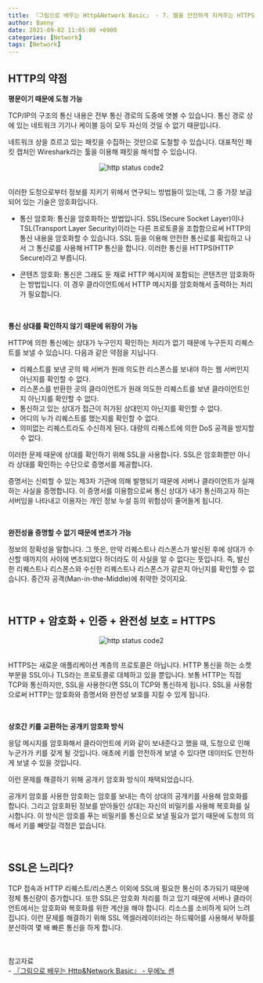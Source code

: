 ```yaml
---
title: 『그림으로 배우는 Http&Network Basic』 - 7. 웹을 안전하게 지켜주는 HTTPS
author: Banny
date: 2021-09-02 11:05:00 +0900
categories: [Network]
tags: [Network]
---
```


## HTTP의 약점

<strong>평문이기 때문에 도청 가능</strong>

TCP/IP의 구조의 통신 내용은 전부 통신 경로의 도중에 엿볼 수 있습니다. 통신 경로 상에 있는 네트워크 기기나 케이블 등이 모두 자신의 것일 수 없기 때문입니다.

네트워크 상을 흐르고 있는 패킷을 수집하는 것만으로 도철할 수 있습니다. 대표적인 패킷 캡처인 Wireshark라는 툴을 이용해 패킷을 해석할 수 있습니다.

<center>
<img alt="http status code2" src="https://user-images.githubusercontent.com/62047302/131617159-0545e569-eb30-4905-ab76-c8dbdb809093.png">
</center>

<br>

이러한 도청으로부터 정보를 지키기 위헤서 연구되느 방법들이 있는데, 그 중 가장 보급되어 있는 기술은 암호화입니다.

- 통신 암호화: 통신을 암호화하는 방법입니다. SSL(Secure Socket Layer)이나 TSL(Transport Layer Security)이라는 다른 프로토콜을 조합함으로써 HTTP의 통신 내용을 암호화할 수 있습니다.
  SSL 등을 이용해 안전한 통신로를 확립하고 나서 그 통신로를 사용해 HTTP 통신을 합니다. 이러한 통신을 HTTPS(HTTP Secure)라고 부릅니다.

- 콘텐츠 암호화: 통신은 그래도 둔 채로 HTTP 메시지에 포함되는 콘텐츠만 암호화하는 방법입니다. 이 경우 클라이언트에서 HTTP 메시지를 암호화해서 출력하는 처리가 필요합니다.

<br>

<strong>통신 상대를 확인하지 않기 때문에 위장이 가능</strong>

HTTP에 의한 통신에는 상대가 누구인지 확인하는 처리가 없기 때문에 누구든지 리퀘스트를 보낼 수 있습니다. 다음과 같은 약점을 지닙니다.

- 리퀘스트를 보낸 곳의 웨 서버가 원래 의도한 리스폰스를 보내야 하는 웹 서버인지 아닌지를 확인할 수 없다.
- 리스폰스를 반환한 곳의 클라이언트가 원래 의도한 리퀘스트를 보낸 클라이언트인지 아닌지를 확인할 수 없다.
- 통신하고 있는 상대가 접근이 허가된 상대인지 아닌지를 확인할 수 없다.
- 어디의 누가 리퀘스트를 했는지를 확인할 수 없다.
- 의미없는 리퀘스트라도 수신하게 된다. 대량의 리퀘스트에 의한 DoS 공격을 방지할 수 없다.

이러한 문제 때문에 상대를 확인하기 위해 SSL을 사용합니다. SSL은 암호화뿐만 아니라 상대를 확인하는 수단으로 증명서를 제공합니다.

증명서는 신뢰할 수 있는 제3자 기관에 의해 발행되기 때문에 서버나 클라이언트가 실재하는 사실을 증명합니다. 이 증명서를 이용함으로써 통신 상대가 내가 통신하고자 하는 서버임을 나타내고 이용자는 개인 정보 누설 등의 위험성이 줄어들게 됩니다.

<br>

<strong>완전성을 증명할 수 없기 때문에 변조가 가능</strong>

정보의 정확성을 말합니다. 그 뜻은, 만약 리퀘스트나 리스폰스가 발신된 후에 상대가 수신할 때까지의 사이에 변조되었다 하더라도 이 사실을 알 수 없다는 뜻입니다. 즉, 발신한 리퀘스트나 리스폰스와 수신한 리퀘스트나 리스폰스가 같은지 아닌지를 확인할 수 없습니다. 중간자 공격(Man-in-the-Middle)에 취약한 것이지요.

<br>

## HTTP + 암호화 + 인증 + 완전성 보호 = HTTPS

<center>
<img alt="http status code2" src="https://user-images.githubusercontent.com/62047302/131618962-4382b7ca-b7d4-41b9-8bc8-5aaac88b1c7c.png">
</center>

<br>

HTTPS는 새로운 애플리케이션 계층의 프로토콜은 아닙니다. HTTP 통신을 하는 소켓 부분을 SSL이나 TLS라는 프로토콜로 대체하고 있을 뿐입니다. 보통 HTTP는 직접 TCP와 통신하지만, SSL을 사용한다면 SSL이 TCP와 통신하게 됩니다. SSL을 사용함으로써 HTTP는 암호화와 증명서와 완전성 보호를 지킬 수 있게 됩니다.

<br>

<strong>상호간 키를 교환하는 공개키 암호화 방식</strong>

응답 메시지를 암호화해서 클라이언트에 키와 같이 보내준다고 했을 때, 도청으로 인해 누군가가 키를 갖게 될 것입니다. 애초에 키를 안전하게 보낼 수 있다면 데이터도 안전하게 보낼 수 있을 것입니다.

이런 문제를 해결하기 위해 공개키 암호화 방식이 채택되었습니다.

공개키 암호를 사용한 암호화는 암호를 보내는 측이 상대의 공개키를 사용해 암호화를 합니다. 그리고 암호화된 정보를 받아들인 상대는 자신의 비밀키를 사용해 복호화를 실시합니다. 이 방식은 암호를 푸는 비밀키를 통신으로 보낼 필요가 없기 때문에 도청의 의해서 키를 빼앗길 걱정은 없습니다.

<br>

## SSL은 느리다?

TCP 접속과 HTTP 리퀘스트/리스폰스 이외에 SSL에 필요한 통신이 추가되기 때문에 정체 통신량이 증가합니다.
또한 SSL은 암호화 처리를 하고 있기 때문에 서버나 클라이언트에서는 암호화와 복호화를 위한 계산을 해야 합니다. 리소스를 소비하게 되어 느려집니다. 이런 문제를 해결하기 위해 SSL 엑셀러레이터라는 하드웨어를 사용해서 부하를 분산하여 몇 배 빠른 통신을 하게 합니다.

<br>
<br>
참고자료<br>
- <a href="http://www.yes24.com/Product/Goods/15894097">『그림으로 배우는 Http&Network Basic』 - 우에노 센</a>
